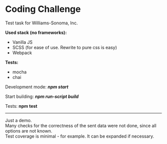 # Coding Challenge

Test task for Williams-Sonoma, Inc.

**Used stack (no frameworks):**
 - Vanilla JS
 - SCSS (for ease of use. Rewrite to pure css is easy)
 - Webpack 

**Tests:**
 - mocha
 - chai

Development mode:
***npm start***

Start building:
***npm run-script build***

Tests:
**npm test**
<hr>
Just a demo.<br>
Many checks for the correctness of the sent data were not done, since all options are not known.<br>
Test coverage is minimal - for example. It can be expanded if necessary.